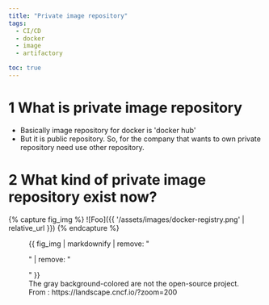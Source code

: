 ```yaml
---
title: "Private image repository"
tags:
  - CI/CD
  - docker
  - image
  - artifactory

toc: true
---
```


# 1 What is private image repository

- Basically image repository for docker is 'docker hub'
- But it is public repository. So, for the company that wants to own private repository need use other repository.


# 2 What kind of private image repository exist now?

{% capture fig_img %}
![Foo]({{ '/assets/images/docker-registry.png' | relative_url }})
{% endcapture %}

<figure>
  {{ fig_img | markdownify | remove: "<p>" | remove: "</p>" }}
  <figcaption>
  The gray background-colored are not the open-source project. From : https://landscape.cncf.io/?zoom=200</figcaption>
</figure>
